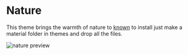 # Nature
This theme brings the warmth of nature to [known](www.github.com/idno/known) to install just make a material folder in themes and drop all the files.

![nature preview](https://github.com/physcocode/nature/blob/master/preview.png)
